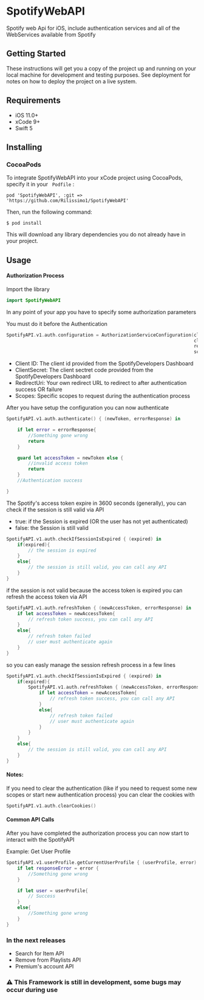 # SpotifyWebAPI
Spotify web Api for iOS, include authentication services and all of the WebServices available from Spotify

## Getting Started
These instructions will get you a copy of the project up and running on your local machine for development and testing purposes. 
See deployment for notes on how to deploy the project on a live system.

## Requirements

- iOS 11.0+
- xCode 9+
- Swift 5

## Installing

### CocoaPods

To integrate SpotifyWebAPI into your xCode project using CocoaPods, specify it in your ``` Podfile``` :

``` 
pod 'SpotifyWebAPI', :git => 'https://github.com/Rilissimo1/SpotifyWebAPI' 
```

Then, run the following command:

```$ pod install```

This will download any library dependencies you do not already have in your project.

## Usage

#### Authorization Process

Import the library

```swift
import SpotifyWebAPI
```

In any point of your app you have to specify some authorization parameters

You must do it before the Authentication

```swift
SpotifyAPI.v1.auth.configuration = AuthorizationServiceConfiguration(clientId: "{ YOUR CLIENT ID }", 
                                                                     clientSecret: "{ YOUR CLIENT SECRET }", 
                                                                     redirectUri: "{ YOUR REDIRECT URI }", 
                                                                     scopes: ["playlist-read-private", "user-read-private"])
```

- Client ID: The client id provided from the SpotifyDevelopers Dashboard
- ClientSecret: The client sectret code provided from the SpotifyDevelopers Dashboard
- RedirectUri: Your own redirect URL to redirect to after authentication success OR failure
- Scopes: Specific scopes to request during the authentication process

After you have setup the configuration you can now authenticate
```swift
SpotifyAPI.v1.auth.authenticate() { (newToken, errorResponse) in

    if let error = errorResponse{
        //Something gone wrong
        return
    }

    guard let accessToken = newToken else {
        //invalid access token
        return
    }
    //Authentication success

}
```

The Spotify's access token expire in 3600 seconds (generally), you can check if the session is still valid via API

- true: if the Session is expired (OR the user has not yet authenticated)
- false: the Session is still valid

```swift
SpotifyAPI.v1.auth.checkIfSessionIsExpired { (expired) in
    if(expired){
        // the session is expired
    }
    else{
        // the session is still valid, you can call any API
    }
}
```

if the session is not valid because the access token is expired you can refresh the access token via API


```swift
SpotifyAPI.v1.auth.refreshToken { (newAccessToken, errorResponse) in
    if let accessToken = newAccessToken{
        // refresh token success, you can call any API
    }
    else{
        // refresh token failed
        // user must authenticate again
    }
}
```

so you can easly manage the session refresh process in a few lines


```swift
SpotifyAPI.v1.auth.checkIfSessionIsExpired { (expired) in
    if(expired){
        SpotifyAPI.v1.auth.refreshToken { (newAccessToken, errorResponse) in
            if let accessToken = newAccessToken{
                // refresh token success, you can call any API
            }
            else{
                // refresh token failed
                // user must authenticate again
            }
        }
    }
    else{
        // the session is still valid, you can call any API
    }
}
```

#### Notes:

If you need to clear the authentication (like if you need to request some new scopes or start new authentication process)
you can clear the cookies with

```swift
SpotifyAPI.v1.auth.clearCookies()
```

#### Common API Calls

After you have completed the authorization process you can now start to interact with the SpotifyAPI

Example: Get User Profile
```swift
SpotifyAPI.v1.userProfile.getCurrentUserProfile { (userProfile, error) in
    if let responseError = error {
        //Something gone wrong
    }

    if let user = userProfile{
        // Success
    }
    else{
        //Something gone wrong
    }
}
```

### In the next releases
- Search for Item API
- Remove from Playlists API
- Premium's account API

### :warning: This Framework is still in development, some bugs may occur during use
